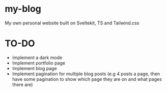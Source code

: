 # my-blog
My own personal website built on Sveltekit, TS and Tailwind.css

# TO-DO
* Implement a dark mode
* Implement portfolio page 
* Implement blog page
* Implement pagination for multiple blog posts (e.g 4 posts a page, then have some pagination to show which page they are on and what pages there are)